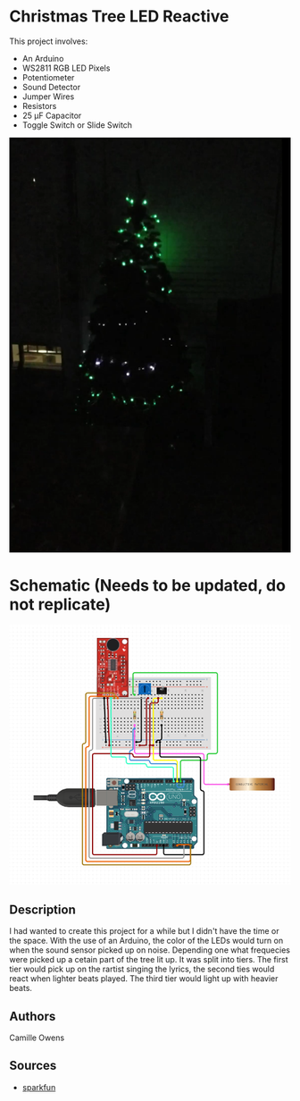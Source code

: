 # Christmas Tree LED Reactive

This project involves:
* An Arduino
* WS2811 RGB LED Pixels
* Potentiometer
* Sound Detector
* Jumper Wires
* Resistors
* 25 µF Capacitor
* Toggle Switch or Slide Switch


![alt text](images/xmas-tree.png)

# Schematic (Needs to be updated, do not replicate)

![alt text](images/schematic.png)

## Description

I had wanted to create this project for a while but I didn't have the time or the space. 
With the use of an Arduino, the color of the LEDs would turn on when the sound sensor picked up on noise. 
Depending one what frequecies were picked up a cetain part of the tree lit up. It was split into tiers. 
The first tier would pick up on the rartist singing the lyrics, the second ties would react when lighter beats played. 
The third tier would light up with heavier beats.

[comment]: <> (## Getting Started)

[comment]: <> (### Dependencies)

[comment]: <> (* Describe any prerequisites, libraries, OS version, etc., needed before installing program.)

[comment]: <> (* ex. Windows 10)

[comment]: <> (### Installing)

[comment]: <> (* How/where to download your program)

[comment]: <> (* Any modifications needed to be made to files/folders)

[comment]: <> (### Executing program)

[comment]: <> (* How to run the program)

[comment]: <> (* Step-by-step bullets)

[comment]: <> (```)

[comment]: <> (code blocks for commands)

[comment]: <> (```)

## Authors

Camille Owens

[comment]: <> (## Version History)

[comment]: <> (* 0.2)

[comment]: <> (    * Various bug fixes and optimizations)

[comment]: <> (    * See [commit change]&#40;&#41; or See [release history]&#40;&#41;)

[comment]: <> (* 0.1)

[comment]: <> (    * Initial Release)

## Sources

[comment]: <> (Inspiration, code snippets, etc.)
* [sparkfun](https://www.sparkfun.com/)

